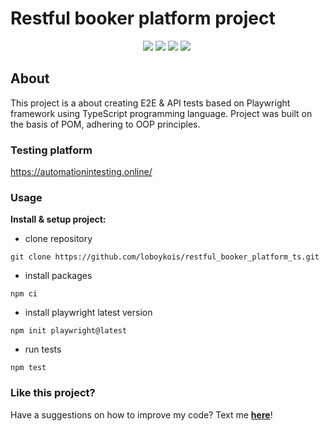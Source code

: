 # Restful booker platform project

<p align="center">
  <img src="https://img.shields.io/badge/TypeScript-007ACC?style=for-the-badge&logo=typescript&logoColor=white">
  
  <img src="https://img.shields.io/badge/Playwright-45ba4b?style=for-the-badge&logo=Playwright&logoColor=white">
  
  <img src="https://img.shields.io/badge/eslint-3A33D1?style=for-the-badge&logo=eslint&logoColor=white">
  
  <img src="https://img.shields.io/badge/prettier-1A2C34?style=for-the-badge&logo=prettier&logoColor=F7BA3E">

  <img src="">
</p>

## About

This project is a about creating E2E & API tests based on Playwright framework using TypeScript programming language. Project was built on the basis of POM, adhering to OOP principles.

### Testing platform

https://automationintesting.online/

### Usage

**Install & setup project:**

- clone repository

```
git clone https://github.com/loboykois/restful_booker_platform_ts.git
```

- install packages

```
npm ci
```

- install playwright latest version

```
npm init playwright@latest
```

- run tests

```
npm test
```

### Like this project?

Have a suggestions on how to improve my code? Text me **[here](https://www.linkedin.com/in/ilia-loboiko-0b25ba239/)**!
